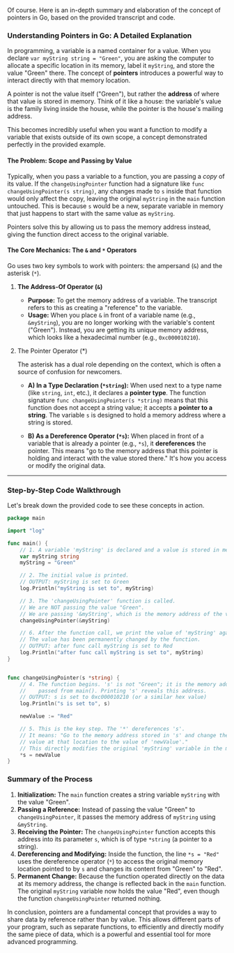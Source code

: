 Of course. Here is an in-depth summary and elaboration of the concept of pointers in Go, based on the provided transcript and code.

### Understanding Pointers in Go: A Detailed Explanation

In programming, a variable is a named container for a value. When you declare `var myString string = "Green"`, you are asking the computer to allocate a specific location in its memory, label it `myString`, and store the value "Green" there. The concept of **pointers** introduces a powerful way to interact directly with that memory location.

A pointer is not the value itself ("Green"), but rather the **address** of where that value is stored in memory. Think of it like a house: the variable's value is the family living inside the house, while the pointer is the house's mailing address.

This becomes incredibly useful when you want a function to modify a variable that exists outside of its own scope, a concept demonstrated perfectly in the provided example.

#### The Problem: Scope and Passing by Value

Typically, when you pass a variable to a function, you are passing a _copy_ of its value. If the `changeUsingPointer` function had a signature like `func changeUsingPointer(s string)`, any changes made to `s` inside that function would only affect the copy, leaving the original `myString` in the `main` function untouched. This is because `s` would be a new, separate variable in memory that just happens to start with the same value as `myString`.

Pointers solve this by allowing us to pass the memory address instead, giving the function direct access to the original variable.

#### The Core Mechanics: The `&` and `*` Operators

Go uses two key symbols to work with pointers: the ampersand (`&`) and the asterisk (`*`).

1. **The Address-Of Operator (`&`)**
    
    - **Purpose:** To get the memory address of a variable. The transcript refers to this as creating a "reference" to the variable.
    - **Usage:** When you place `&` in front of a variable name (e.g., `&myString`), you are no longer working with the variable's content ("Green"). Instead, you are getting its unique memory address, which looks like a hexadecimal number (e.g., `0xc000010210`).
2. The Pointer Operator (*)
    
    The asterisk has a dual role depending on the context, which is often a source of confusion for newcomers.
    
    - **A) In a Type Declaration (`*string`):** When used next to a type name (like `string`, `int`, etc.), it declares a **pointer type**. The function signature `func changeUsingPointer(s *string)` means that this function does not accept a string value; it accepts a **pointer to a string**. The variable `s` is designed to hold a memory address where a string is stored.
        
    - **B) As a Dereference Operator (`*s`):** When placed in front of a variable that is already a pointer (e.g., `*s`), it **dereferences** the pointer. This means "go to the memory address that this pointer is holding and interact with the value stored there." It's how you access or modify the original data.
        

---

### Step-by-Step Code Walkthrough

Let's break down the provided code to see these concepts in action.


```Go
package main

import "log"

func main() {
    // 1. A variable 'myString' is declared and a value is stored in memory.
    var myString string
    myString = "Green"

    // 2. The initial value is printed.
    // OUTPUT: myString is set to Green
    log.Println("myString is set to", myString)

    // 3. The 'changeUsingPointer' function is called.
    // We are NOT passing the value "Green".
    // We are passing '&myString', which is the memory address of the variable.
    changeUsingPointer(&myString)

    // 6. After the function call, we print the value of 'myString' again.
    // The value has been permanently changed by the function.
    // OUTPUT: after func call myString is set to Red
    log.Println("after func call myString is set to", myString)
}


func changeUsingPointer(s *string) {
    // 4. The function begins. 's' is not "Green"; it is the memory address
    //    passed from main(). Printing 's' reveals this address.
    // OUTPUT: s is set to 0xc000010210 (or a similar hex value)
    log.Println("s is set to", s)

    newValue := "Red"

    // 5. This is the key step. The '*' dereferences 's'.
    // It means: "Go to the memory address stored in 's' and change the
    // value at that location to the value of 'newValue'."
    // This directly modifies the original 'myString' variable in the main function.
    *s = newValue
}
```

### Summary of the Process

1. **Initialization:** The `main` function creates a string variable `myString` with the value "Green".
2. **Passing a Reference:** Instead of passing the value "Green" to `changeUsingPointer`, it passes the memory address of `myString` using `&myString`.
3. **Receiving the Pointer:** The `changeUsingPointer` function accepts this address into its parameter `s`, which is of type `*string` (a pointer to a string).
4. **Dereferencing and Modifying:** Inside the function, the line `*s = "Red"` uses the dereference operator (`*`) to access the original memory location pointed to by `s` and changes its content from "Green" to "Red".
5. **Permanent Change:** Because the function operated directly on the data at its memory address, the change is reflected back in the `main` function. The original `myString` variable now holds the value "Red", even though the function `changeUsingPointer` returned nothing.

In conclusion, pointers are a fundamental concept that provides a way to share data by reference rather than by value. This allows different parts of your program, such as separate functions, to efficiently and directly modify the same piece of data, which is a powerful and essential tool for more advanced programming.